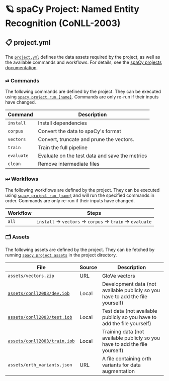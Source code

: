 <!-- SPACY PROJECT: AUTO-GENERATED DOCS START (do not remove) -->

# 🪐 spaCy Project: Named Entity Recognition (CoNLL-2003)

## 📋 project.yml

The [`project.yml`](project.yml) defines the data assets required by the
project, as well as the available commands and workflows. For details, see the
[spaCy projects documentation](https://spacy.io/usage/projects).

### ⏯ Commands

The following commands are defined by the project. They
can be executed using [`spacy project run [name]`](https://spacy.io/api/cli#project-run).
Commands are only re-run if their inputs have changed.

| Command | Description |
| --- | --- |
| `install` | Install dependencies |
| `corpus` | Convert the data to spaCy's format |
| `vectors` | Convert, truncate and prune the vectors. |
| `train` | Train the full pipeline |
| `evaluate` | Evaluate on the test data and save the metrics |
| `clean` | Remove intermediate files |

### ⏭ Workflows

The following workflows are defined by the project. They
can be executed using [`spacy project run [name]`](https://spacy.io/api/cli#project-run)
and will run the specified commands in order. Commands are only re-run if their
inputs have changed.

| Workflow | Steps |
| --- | --- |
| `all` | `install` &rarr; `vectors` &rarr; `corpus` &rarr; `train` &rarr; `evaluate` |

### 🗂 Assets

The following assets are defined by the project. They can
be fetched by running [`spacy project assets`](https://spacy.io/api/cli#project-assets)
in the project directory.

| File | Source | Description |
| --- | --- | --- |
| `assets/vectors.zip` | URL | GloVe vectors |
| [`assets/conll2003/dev.iob`](assets/conll2003/dev.iob) | Local | Development data (not available publicly so you have to add the file yourself) |
| [`assets/conll2003/test.iob`](assets/conll2003/test.iob) | Local | Test data (not available publicly so you have to add the file yourself) |
| [`assets/conll2003/train.iob`](assets/conll2003/train.iob) | Local | Training data (not available publicly so you have to add the file yourself) |
| `assets/orth_variants.json` | URL | A file containing orth variants for data augmentation |

<!-- SPACY PROJECT: AUTO-GENERATED DOCS END (do not remove) -->